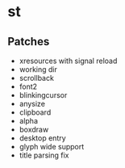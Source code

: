 # st

## Patches

+ xresources with signal reload
+ working dir
+ scrollback
+ font2
+ blinkingcursor
+ anysize
+ clipboard
+ alpha
+ boxdraw
+ desktop entry
+ glyph wide support
+ title parsing fix
